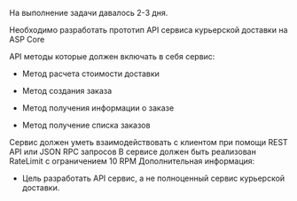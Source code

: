 На выполнение задачи давалось 2-3 дня.

Необходимо разработать прототип API сервиса курьерской доставки на ASP Core

API методы которые должен включать в себя сервис:

   - Метод расчета стоимости доставки

   - Метод создания заказа

   - Метод получения информации о заказе

   - Метод получение списка заказов

Сервис должен уметь взаимодействовать с клиентом при помощи REST API или JSON RPC запросов В сервисе должен быть реализован RateLimit с ограничением 10 RPM Дополнительная информация:

   - Цель разработать API сервис, а не полноценный сервис курьерской доставки.
